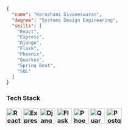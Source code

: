 ```json
{
  "name": "Kerushani Sivaneswaran",
  "degree": "Systems Design Engineering",
  "skills": [
    "React",
    "Express",
    "Django",
    "Flask",
    "Phoenix",
    "Quarkus",
    "Spring Boot",
    "SQL"
  ]
}
```
 ### Tech Stack <p align="left"> <img src="https://cdn.jsdelivr.net/gh/devicons/devicon/icons/react/react-original.svg" width="40" height="40" alt="React" /> <img src="https://cdn.jsdelivr.net/gh/devicons/devicon/icons/express/express-original.svg" width="40" height="40" alt="Express" /> <img src="https://cdn.jsdelivr.net/gh/devicons/devicon/icons/django/django-plain.svg" width="40" height="40" alt="Django" /> <img src="https://cdn.jsdelivr.net/gh/devicons/devicon/icons/flask/flask-original.svg" width="40" height="40" alt="Flask" /> <img src="https://cdn.jsdelivr.net/gh/devicons/devicon/icons/elixir/elixir-original.svg" width="40" height="40" alt="Phoenix (Elixir)" /> <img src="https://cdn.jsdelivr.net/gh/devicons/devicon/icons/java/java-original.svg" width="40" height="40" alt="Quarkus / Spring Boot" /> <img src="https://cdn.jsdelivr.net/gh/devicons/devicon/icons/postgresql/postgresql-original.svg" width="40" height="40" alt="PostgreSQL" /> </p>